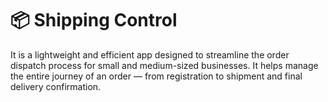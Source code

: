 # 📦 Shipping Control
It is a lightweight and efficient app designed to streamline the order dispatch process for small and medium-sized businesses. It helps manage the entire journey of an order — from registration to shipment and final delivery confirmation.
